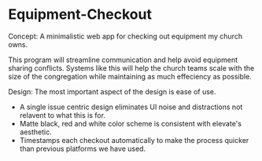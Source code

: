 # Equipment-Checkout
Concept:
A minimalistic web app for checking out equipment my church owns.

This program will streamline communication and help avoid equipment sharing conflicts.
Systems like this will help the church teams scale with the size of the congregation while maintaining as much effeciency as possible.

Design:
The most important aspect of the design is ease of use.

- A single issue centric design eliminates UI noise and distractions not relavent to what this is for.
- Matte black, red and white color scheme is consistent with elevate's aesthetic.
- Timestamps each checkout automatically to make the process quicker than previous platforms we have used.


